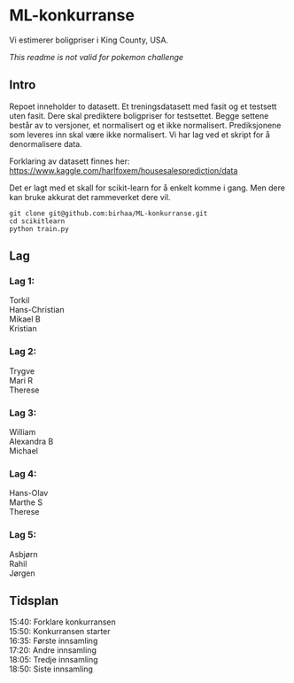 # ML-konkurranse
Vi estimerer boligpriser i King County, USA.


*This readme is not valid for pokemon challenge*

## Intro

Repoet inneholder to datasett. Et treningsdatasett med fasit og et testsett uten fasit. Dere skal prediktere boligpriser for testsettet. Begge settene består av to versjoner, et normalisert og et ikke normalisert. Prediksjonene som leveres inn skal være ikke normalisert. Vi har lag ved et skript for å denormalisere data.

Forklaring av datasett finnes her:
https://www.kaggle.com/harlfoxem/housesalesprediction/data

Det er lagt med et skall for scikit-learn for å enkelt komme i gang. Men dere kan bruke akkurat det rammeverket dere vil.

````
git clone git@github.com:birhaa/ML-konkurranse.git
cd scikitlearn
python train.py
````

## Lag

### Lag 1:
Torkil <br />
Hans-Christian <br />
Mikael B <br />
Kristian <br />

### Lag 2:
Trygve <br />
Mari R <br />
Therese <br />

### Lag 3:
William <br />
Alexandra B <br />
Michael <br />

### Lag 4:
Hans-Olav <br />
Marthe S <br />
Therese <br />

### Lag 5:
Asbjørn <br />
Rahil <br />
Jørgen <br />

## Tidsplan
15:40: Forklare konkurransen <br />
15:50: Konkurransen starter <br />
16:35: Første innsamling <br />
17:20: Andre innsamling <br />
18:05: Tredje innsamling <br />
18:50: Siste innsamling <br />
